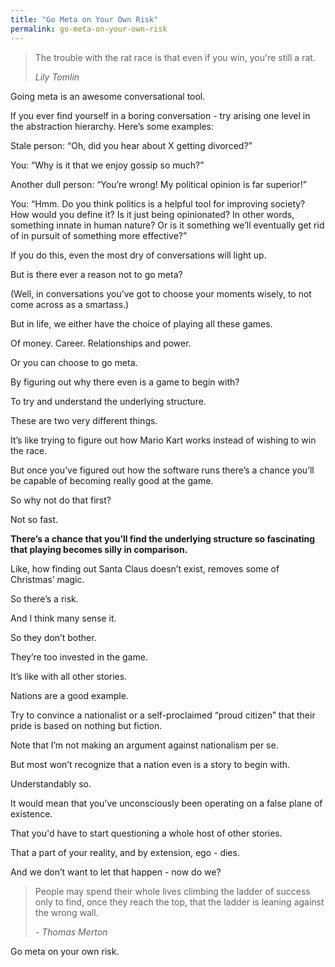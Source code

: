 ```yaml
---
title: "Go Meta on Your Own Risk"
permalink: go-meta-on-your-own-risk
---
```


> The trouble with the rat race is that even if you win, you're still a rat.
> 
> <cite>Lily Tomlin</cite>

Going meta is an awesome conversational tool.

If you ever find yourself in a boring conversation - try arising one level in the abstraction hierarchy. Here’s some examples:

Stale person: “Oh, did you hear about X getting divorced?”

You: “Why is it that we enjoy gossip so much?”

Another dull person: “You’re wrong! My political opinion is far superior!”

You: “Hmm. Do you think politics is a helpful tool for improving society? How would you define it? Is it just being opinionated? In other words, something innate in human nature? Or is it something we’ll eventually get rid of in pursuit of something more effective?”

If you do this, even the most dry of conversations will light up.

But is there ever a reason not to go meta?

(Well, in conversations you’ve got to choose your moments wisely, to not come across as a smartass.)

But in life, we either have the choice of playing all these games.

Of money. Career. Relationships and power.

Or you can choose to go meta.

By figuring out why there even is a game to begin with?

To try and understand the underlying structure.

These are two very different things.

It’s like trying to figure out how Mario Kart works instead of wishing to win the race.

But once you’ve figured out how the software runs there’s a chance you’ll be capable of becoming really good at the game.

So why not do that first?

Not so fast.

**There’s a chance that you’ll find the underlying structure so fascinating that playing becomes silly in comparison.**

Like, how finding out Santa Claus doesn’t exist, removes some of Christmas’ magic.

So there’s a risk.

And I think many sense it.

So they don’t bother.

They’re too invested in the game.

It’s like with all other stories.

Nations are a good example.

Try to convince a nationalist or a self-proclaimed “proud citizen” that their pride is based on nothing but fiction.

Note that I’m not making an argument against nationalism per se.

But most won’t recognize that a nation even is a story to begin with.

Understandably so.

It would mean that you’ve unconsciously been operating on a false plane of existence.

That you'd have to start questioning a whole host of other stories.

That a part of your reality, and by extension, ego - dies.

And we don’t want to let that happen - now do we?

> People may spend their whole lives climbing the ladder of success only to find, once they reach the top, that the ladder is leaning against the wrong wall.
> 
> <cite>- Thomas Merton</cite>

Go meta on your own risk.
